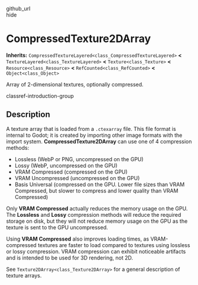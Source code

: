 github\_url  
hide

# CompressedTexture2DArray

**Inherits:** `CompressedTextureLayered<class_CompressedTextureLayered>`
**&lt;** `TextureLayered<class_TextureLayered>` **&lt;**
`Texture<class_Texture>` **&lt;** `Resource<class_Resource>` **&lt;**
`RefCounted<class_RefCounted>` **&lt;** `Object<class_Object>`

Array of 2-dimensional textures, optionally compressed.

classref-introduction-group

## Description

A texture array that is loaded from a `.ctexarray` file. This file
format is internal to Godot; it is created by importing other image
formats with the import system. **CompressedTexture2DArray** can use one
of 4 compression methods:

-   Lossless (WebP or PNG, uncompressed on the GPU)
-   Lossy (WebP, uncompressed on the GPU)
-   VRAM Compressed (compressed on the GPU)
-   VRAM Uncompressed (uncompressed on the GPU)
-   Basis Universal (compressed on the GPU. Lower file sizes than VRAM
    Compressed, but slower to compress and lower quality than VRAM
    Compressed)

Only **VRAM Compressed** actually reduces the memory usage on the GPU.
The **Lossless** and **Lossy** compression methods will reduce the
required storage on disk, but they will not reduce memory usage on the
GPU as the texture is sent to the GPU uncompressed.

Using **VRAM Compressed** also improves loading times, as
VRAM-compressed textures are faster to load compared to textures using
lossless or lossy compression. VRAM compression can exhibit noticeable
artifacts and is intended to be used for 3D rendering, not 2D.

See `Texture2DArray<class_Texture2DArray>` for a general description of
texture arrays.
